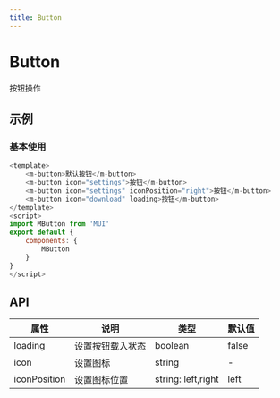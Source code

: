 ```yaml
---
title: Button
---
```


# Button

按钮操作

## 示例

### 基本使用

<ClientOnly>
<button-demo/>
</ClientOnly>

```js
<template>
    <m-button>默认按钮</m-button>
    <m-button icon="settings">按钮</m-button>
    <m-button icon="settings" iconPosition="right">按钮</m-button>
    <m-button icon="download" loading>按钮</m-button>
</template>
<script>
import MButton from 'MUI'
export default {
	components: {
		MButton
	}
}
</script>
```

## API

| 属性         | 说明             | 类型               | 默认值 |
| ------------ | ---------------- | ------------------ | ------ |
| loading      | 设置按钮载入状态 | boolean            | false  |
| icon         | 设置图标         | string             | -      |
| iconPosition | 设置图标位置     | string: left,right | left   |
